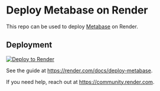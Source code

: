 # Deploy Metabase on Render

This repo can be used to deploy [Metabase](https://metabase.com) on Render.

## Deployment

[![Deploy to Render](https://render.com/images/deploy-to-render-button.svg)](https://render.com/deploy?repo=https://github.com/manafund/metabase)

See the guide at https://render.com/docs/deploy-metabase.

If you need help, reach out at https://community.render.com.
